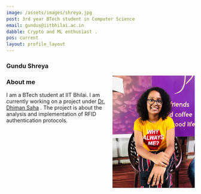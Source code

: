 ```yaml
---
image: /assets/images/shreya.jpg
post: 3rd year BTech student in Computer Science
email: gundus@iitbhilai.ac.in
dabble: Crypto and ML enthusiast .
pos: current
layout: profile_layout
---
```


<!-- # Gundu Shreya -->

### Gundu Shreya

<img  align="right"  width="220"  height="300"  src="/assets/images/shreya.jpg" >

### About me

I am a BTech student at IIT Bhilai. I am currently working on a project under [Dr. Dhiman Saha](https://www.iitbhilai.ac.in/index.php?pid=dhiman) . The project is about the analysis and implementation of RFID authentication protocols.
